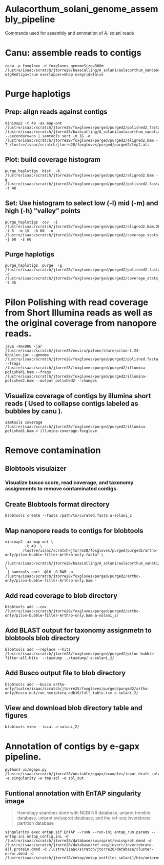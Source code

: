 # Aulacorthum_solani_genome_assembly_pipeline
Commands used for assembly and annotation of A. solani reads


# Canu: assemble reads to contigs
```
canu -p foxglove -d foxgloves genomeSize=300m /lustre/isaac/scratch/jtorre28/basecalling/A_solani/aulacorthum_nanopore.fastq utgReAlign=true overlapper=mhap usegrid=false
```
# Purge haplotigs

## Prep: align reads against contigs
```
minimap2 -t 48 -ax map-ont /lustre/isaac/scratch/jtorre28/foxgloves/purged/purged2/polished2.fasta /lustre/isaac/scratch/jtorre28/basecalling/A_solani/aulacorthum_sanatized.fasta --secondary=no | samtools sort -m 1G -o /lustre/isaac/scratch/jtorre28/foxgloves/purged/purged2/aligned2.bam -T /lustre/isaac/scratch/jtorre28/foxgloves/purged/purged2/tmp2.ali
```
## Plot: build coverage histogram
```
purge_haplotigs  hist  -b  /lustre/isaac/scratch/jtorre28/foxgloves/purged/purged2/aligned2.bam -g /lustre/isaac/scratch/jtorre28/foxgloves/purged/purged2/polished2.fasta -t 48
```
## Set: Use histogram to select low (-l) mid (-m) and high (-h) "valley" points
```
purge_haplotigs  cov  -i /lustre/isaac/scratch/jtorre28/foxgloves/purged/purged2/aligned2.bam.200.gencov -l 5  -m 15  -h 60  -o /lustre/isaac/scratch/jtorre28/foxgloves/purged/purged2/coverage_stats_pilon2_foxglove.csv -j 60  -s 60
```
## Purge haplotigs
```
purge_haplotigs  purge  -g  /lustre/isaac/scratch/jtorre28/foxgloves/purged/purged2/polished2.fasta -c /lustre/isaac/scratch/jtorre28/foxgloves/purged/purged2/coverage_stats_pilon2_foxglove.csv -t 45
```
# Pilon Polishing with read coverage from Short Illumina reads as well as the original coverage from nanopore reads.
```
java -Xmx90G -jar /lustre/isaac/scratch/jtorre28/enviro/pilonn/share/pilon-1.24-0/pilon.jar --genome /lustre/isaac/scratch/jtorre28/foxgloves/purged/purged2/polished.fasta --frags /lustre/isaac/scratch/jtorre28/foxgloves/purged/purged2/illumina-polished1.bam --frags /lustre/isaac/scratch/jtorre28/foxgloves/purged/purged2/illumina-polished2.bam --output polished2 --changes
```
## Visualize coverage of contigs by illumina short reads ( Used to collapse contigs labeled as bubbles by canu ).
```
samtools coverage /lustre/isaac/scratch/jtorre28/foxgloves/purged/purged2/illumina-polished1.bam > illumina-coverage-foxglove
```
# Remove contamination

## Blobtools visulaizer
### Visualize busco score, read coverage, and taxonomy assignments to remove contaminated contigs.

## Create Blobtools format directory
```
blobtools create --fasta /path/to/curated.fasta a-solani_2
```
## Map nanopore reads to contigs for blobtools
```
minimap2 -ax map-ont \
         -t 40  \
        /lustre/isaac/scratch/jtorre28/foxgloves/purged/purged2/artho-only/pilon-bubble-filter-Arthro-only.fasta" \
        /lustre/isaac/scratch/jtorre28/basecalling/A_solani/aulacorthum_sanatized.fasta \
 | samtools sort -@16 -O BAM -o /lustre/isaac/scratch/jtorre28/foxgloves/purged/purged2/artho-only/pilon-bubble-filter-Arthro-only.bam -
```
## Add read coverage to blob directory
```
blobtools add --cov /lustre/isaac/scratch/jtorre28/foxgloves/purged/purged2/artho-only/pilon-bubble-filter-Arthro-only.bam a-solani_2/
```
## Add BLAST output for taxonomy assignmetn to blobtools blob directory
```
blobtools add --replace --hits /lustre/isaac/scratch/jtorre28/foxgloves/purged/purged2/pilon-bubble-filter-all-hits  --taxdump ../taxdump/ a-solani_2/
```
## Add Busco output file to blob directory
```
blobtools add --busco artho-only/lustre/isaac/scratch/jtorre28/foxgloves/purged/purged2/artho-only/busco.out/run_hemiptera_odb10/full_table.tsv a-solani_2/
```
## View and download blob directory table and figures
```
blobtools view --local a-solani_2/
```

# Annotation of contigs by e-gapx pipeline.
```
python3 ui/egapx.py /lustre/isaac/scratch/jtorre28/unstable/egapx/examples/input_draft_solani.yaml -e singularity -w tmp-sol -o sol_out
```
## Funtional annotation with EnTAP singularity image 
> Homology searches done with NCBI NR database, uniprot tremble database, uniprot swissprot database, and the ref-seq inverebrate partition database
```
singularity exec entap.sif EnTAP --runN --run-ini entap_run.params --entap-ini entap_config.ini -d /lustre/isaac/scratch/jtorre28/database/swissprot/swissprot.dmnd -d /lustre/isaac/scratch/jtorre28/database/ref-seq/invert/invertebrate-all.protein.dmnd -d /lustre/isaac/scratch/jtorre28/database/cluster-nr/nr.dmnd -d /lustre/isaac/scratch/jtorre28/entap/entap_outfiles_solani1/bin/uniprot_trembl.dmnd
```
